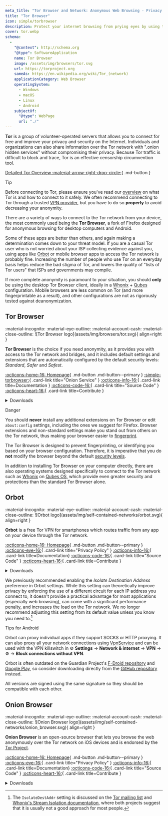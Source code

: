 ```yaml
---
meta_title: "Tor Browser and Network: Anonymous Web Browsing - Privacy Guides"
title: "Tor Browser"
icon: simple/torbrowser
description: Protect your internet browsing from prying eyes by using the Tor network, a secure network which circumvents censorship.
cover: tor.webp
schema:
  -
    "@context": http://schema.org
    "@type": SoftwareApplication
    name: Tor Browser
    image: /assets/img/browsers/tor.svg
    url: https://torproject.org
    sameAs: https://en.wikipedia.org/wiki/Tor_(network)
    applicationCategory: Web Browser
    operatingSystem:
      - Windows
      - macOS
      - Linux
      - Android
    subjectOf:
      "@type": WebPage
      url: "./"
---
```


**Tor** is a group of volunteer-operated servers that allows you to connect for free and improve your privacy and security on the Internet. Individuals and organizations can also share information over the Tor network with ".onion hidden services" without compromising their privacy. Because Tor traffic is difficult to block and trace, Tor is an effective censorship circumvention tool.

[Detailed Tor Overview :material-arrow-right-drop-circle:](advanced/tor-overview.md){ .md-button }

<div class="admonition tip" markdown>
<p class="admonition-title">Tip</p>

Before connecting to Tor, please ensure you've read our [overview](advanced/tor-overview.md) on what Tor is and how to connect to it safely. We often recommend connecting to Tor through a trusted [VPN provider](vpn.md), but you have to do so **properly** to avoid decreasing your anonymity.

</div>

There are a variety of ways to connect to the Tor network from your device, the most commonly used being the **Tor Browser**, a fork of Firefox designed for anonymous browsing for desktop computers and Android.

Some of these apps are better than others, and again making a determination comes down to your threat model. If you are a casual Tor user who is not worried about your ISP collecting evidence against you, using apps like [Orbot](#orbot) or mobile browser apps to access the Tor network is probably fine. Increasing the number of people who use Tor on an everyday basis helps reduce the bad stigma of Tor, and lowers the quality of "lists of Tor users" that ISPs and governments may compile.

If more complete anonymity is paramount to your situation, you should **only** be using the desktop Tor Browser client, ideally in a [Whonix](desktop.md#whonix) + [Qubes](desktop.md#qubes-os) configuration. Mobile browsers are less common on Tor (and more fingerprintable as a result), and other configurations are not as rigorously tested against deanonymization.

## Tor Browser

<div class="admonition recommendation" markdown>
<span class="pg-purple">:material-incognito:</span> <span class="pg-blue">:material-eye-outline:</span> <span class="pg-brown">:material-account-cash:</span> <span class="pg-blue-gray">:material-close-outline:</span>
![Tor Browser logo](assets/img/browsers/tor.svg){ align=right }

**Tor Browser** is the choice if you need anonymity, as it provides you with access to the Tor network and bridges, and it includes default settings and extensions that are automatically configured by the default security levels: *Standard*, *Safer* and *Safest*.

[:octicons-home-16: Homepage](https://torproject.org){ .md-button .md-button--primary }
[:simple-torbrowser:](http://2gzyxa5ihm7nsggfxnu52rck2vv4rvmdlkiu3zzui5du4xyclen53wid.onion){ .card-link title="Onion Service" }
[:octicons-info-16:](https://tb-manual.torproject.org){ .card-link title=Documentation }
[:octicons-code-16:](https://gitlab.torproject.org/tpo/applications/tor-browser){ .card-link title="Source Code" }
[:octicons-heart-16:](https://donate.torproject.org){ .card-link title=Contribute }

<details class="downloads" markdown>
<summary>Downloads</summary>

- [:simple-googleplay: Google Play](https://play.google.com/store/apps/details?id=org.torproject.torbrowser)
- [:simple-android: Android](https://torproject.org/download/#android)
- [:simple-windows11: Windows](https://torproject.org/download)
- [:simple-apple: macOS](https://torproject.org/download)
- [:simple-linux: Linux](https://torproject.org/download)

</details>

</div>

<div class="admonition danger" markdown>
<p class="admonition-title">Danger</p>

You should **never** install any additional extensions on Tor Browser or edit `about:config` settings, including the ones we suggest for Firefox. Browser extensions and non-standard settings make you stand out from others on the Tor network, thus making your browser easier to [fingerprint](https://support.torproject.org/glossary/browser-fingerprinting).

</div>

The Tor Browser is designed to prevent fingerprinting, or identifying you based on your browser configuration. Therefore, it is imperative that you do **not** modify the browser beyond the default [security levels](https://tb-manual.torproject.org/security-settings).

In addition to installing Tor Browser on your computer directly, there are also operating systems designed specifically to connect to the Tor network such as [Whonix](desktop.md#whonix) on [Qubes OS](desktop.md#qubes-os), which provide even greater security and protections than the standard Tor Browser alone.

## Orbot

<div class="admonition recommendation" markdown>
<span class="pg-purple">:material-incognito:</span> <span class="pg-blue">:material-eye-outline:</span> <span class="pg-brown">:material-account-cash:</span> <span class="pg-blue-gray">:material-close-outline:</span>
![Orbot logo](assets/img/self-contained-networks/orbot.svg){ align=right }

**Orbot** is a free Tor VPN for smartphones which routes traffic from any app on your device through the Tor network.

[:octicons-home-16: Homepage](https://orbot.app){ .md-button .md-button--primary }
[:octicons-eye-16:](https://orbot.app/privacy-policy){ .card-link title="Privacy Policy" }
[:octicons-info-16:](https://orbot.app/faqs){ .card-link title=Documentation}
[:octicons-code-16:](https://orbot.app/code){ .card-link title="Source Code" }
[:octicons-heart-16:](https://orbot.app/donate){ .card-link title=Contribute }

<details class="downloads" markdown>
<summary>Downloads</summary>

- [:simple-googleplay: Google Play](https://play.google.com/store/apps/details?id=org.torproject.android)
- [:simple-appstore: App Store](https://apps.apple.com/app/id1609461599)
- [:simple-github: GitHub](https://github.com/guardianproject/orbot/releases)

</details>

</div>

We previously recommended enabling the *Isolate Destination Address* preference in Orbot settings. While this setting can theoretically improve privacy by enforcing the use of a different circuit for each IP address you connect to, it doesn't provide a practical advantage for most applications (especially web browsing), can come with a significant performance penalty, and increases the load on the Tor network. We no longer recommend adjusting this setting from its default value unless you know you need to.[^1]

<div class="admonition tip" markdown>
<p class="admonition-title">Tips for Android</p>

Orbot can proxy individual apps if they support SOCKS or HTTP proxying. It can also proxy all your network connections using [VpnService](https://developer.android.com/reference/android/net/VpnService) and can be used with the VPN killswitch in :gear: **Settings** → **Network & internet** → **VPN** → :gear: → **Block connections without VPN**.

Orbot is often outdated on the Guardian Project's [F-Droid repository](https://guardianproject.info/fdroid) and [Google Play](https://play.google.com/store/apps/details?id=org.torproject.android), so consider downloading directly from the [GitHub repository](https://github.com/guardianproject/orbot/releases) instead.

All versions are signed using the same signature so they should be compatible with each other.

</div>

## Onion Browser

<div class="admonition recommendation" markdown>
<span class="pg-purple">:material-incognito:</span> <span class="pg-blue">:material-eye-outline:</span> <span class="pg-brown">:material-account-cash:</span> <span class="pg-blue-gray">:material-close-outline:</span>
![Onion Browser logo](assets/img/self-contained-networks/onion_browser.svg){ align=right }

**Onion Browser** is an open-source browser that lets you browse the web anonymously over the Tor network on iOS devices and is endorsed by the [Tor Project](https://support.torproject.org/glossary/onion-browser).

[:octicons-home-16: Homepage](https://onionbrowser.com){ .md-button .md-button--primary }
[:octicons-eye-16:](https://onionbrowser.com/privacy-policy){ .card-link title="Privacy Policy" }
[:octicons-info-16:](https://onionbrowser.com/faqs){ .card-link title=Documentation}
[:octicons-code-16:](https://github.com/OnionBrowser/OnionBrowser){ .card-link title="Source Code" }
[:octicons-heart-16:](https://onionbrowser.com/donate){ .card-link title=Contribute }

<details class="downloads" markdown>
<summary>Downloads</summary>

- [:simple-appstore: App Store](https://apps.apple.com/app/id519296448)

</details>

</div>

[^1]: The `IsolateDestAddr` setting is discussed on the [Tor mailing list](https://lists.torproject.org/pipermail/tor-talk/2012-May/024403.html) and [Whonix's Stream Isolation documentation](https://whonix.org/wiki/Stream_Isolation), where both projects suggest that it is usually not a good approach for most people.
